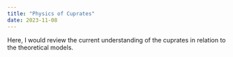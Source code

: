 ```yaml
---
title: "Physics of Cuprates"
date: 2023-11-08
---
```


Here, I would review the current understanding of the cuprates in relation to the theoretical models.
